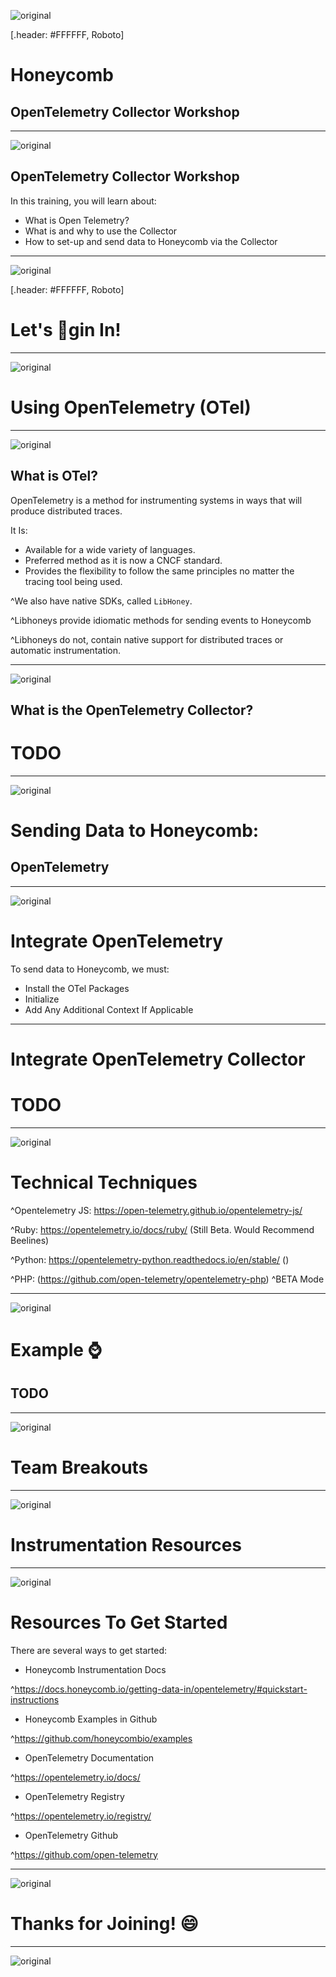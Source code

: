 ![original](../presentation_template/title_slide.jpg)

[.header: #FFFFFF, Roboto]

# **Honeycomb**
## OpenTelemetry Collector Workshop

---

![original](../presentation_template/purple_slide_1.jpg)

## **OpenTelemetry Collector Workshop**


In this training, you will learn about:

 - What is Open Telemetry?
 - What is and why to use the Collector
 - How to set-up and send data to Honeycomb via the Collector

---

![original](../presentation_template/purple_slide_2.jpg)

[.header: #FFFFFF, Roboto]

# **Let's :bee:gin In!** 

---

![original](../presentation_template/blue_slide_1.jpg)

# **Using OpenTelemetry (OTel)**

---

![original](../presentation_template/white_slide_1.jpg)

## **What is OTel?**

OpenTelemetry is a method for instrumenting systems in ways that will produce distributed traces.

It Is:

- Available for a wide variety of languages.
- Preferred method as it is now a CNCF standard.
- Provides the flexibility to follow the same principles no matter the tracing tool being used.

^We also have native SDKs, called `LibHoney`.

^Libhoneys provide idiomatic methods for sending events to Honeycomb

^Libhoneys do not, contain native support for distributed traces or automatic instrumentation.

---

![original](../presentation_template/white_slide_1.jpg)

## **What is the OpenTelemetry Collector?**

# **TODO**

---

![original](../presentation_template/orange_slide_1.jpg)

# **Sending Data to Honeycomb:**
## OpenTelemetry

---

![original](../presentation_template/white_slide_1.jpg)

# **Integrate OpenTelemetry**

To send data to Honeycomb, we must:

- Install the OTel Packages
- Initialize
- Add Any Additional Context If Applicable 

---

# **Integrate OpenTelemetry Collector**

# **TODO** 

---

![original](../presentation_template/blue_slide_1.jpg)

# **Technical Techniques**

^Opentelemetry JS: https://open-telemetry.github.io/opentelemetry-js/

^Ruby: https://opentelemetry.io/docs/ruby/ (Still Beta. Would Recommend Beelines)

^Python: https://opentelemetry-python.readthedocs.io/en/stable/ ()

^PHP: (https://github.com/open-telemetry/opentelemetry-php) ^BETA Mode

---

![original](../presentation_template/blue_slide_1.jpg)

# **Example** :watch:
## TODO
---

![original](../presentation_template/green_slide_1.jpg)
# **Team Breakouts**

---

![original](../presentation_template/yellow_slide_1.jpg)

# **Instrumentation Resources**

---

![original](../presentation_template/white_slide_1.jpg)

# **Resources To Get Started**

There are several ways to get started:

- Honeycomb Instrumentation Docs

^https://docs.honeycomb.io/getting-data-in/opentelemetry/#quickstart-instructions

- Honeycomb Examples in Github
  
^https://github.com/honeycombio/examples

- OpenTelemetry Documentation

^https://opentelemetry.io/docs/

- OpenTelemetry Registry

^https://opentelemetry.io/registry/

- OpenTelemetry Github

^https://github.com/open-telemetry

---

![original](../presentation_template/purple_slide_1.jpg)

# **Thanks for Joining!** :smile:<br>

---

![original](../presentation_template/end_slide.jpg)
